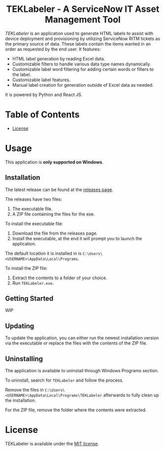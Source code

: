 <h1 align="center">TEKLabeler - A ServiceNow IT Asset Management Tool</h1>

*TEKLabeler* is an application used to generate HTML labels to assist with device deployment and provisioning by
utilizing ServiceNow RITM tickets as the primary source of data. These labels contain the items wanted in an order
as requested by the end user.
It features:
- HTML label generation by reading Excel data.
- Customizable filters to handle various data type names dynamically.
- Customizable label word filtering for adding certain words or filters to the label.
- Customizable label features.
- Manual label creation for generation outside of Excel data as needed.

It is powered by Python and React JS.

# Table of Contents

- [License](#license)

# Usage

This application is **only supported on Windows**.

## Installation

The latest release can be found at the [releases page](https://github.com/bobllor/TEKLabeler/releases).

The releases have two files:
1. The executable file.
2. A ZIP file containing the files for the exe. 

To install the executable file:
1. Download the file from the releases page.
2. Install the executable, at the end it will prompt you to launch the application.

The default location it is installed in is `C:\Users\<USERNAME>\AppData\Local\Programs`.

To install the ZIP file:
1. Extract the contents to a folder of your choice.
2. Run `TEKLabeler.exe`.

## Getting Started

WIP

## Updating

To update the application, you can either run the newest installation version via the executable or
replace the files with the contents of the ZIP file.

## Uninstalling

The application is available to uninstall through Windows Programs section.

To uninstall, search for `TEKLabeler` and follow the process.

Remove the files in `C:\Users\<USERNAME>\AppData\Local\Programs\TEKLabeler` afterwards to fully clean up the installation.

For the ZIP file, remove the folder where the contents were extracted.

# License

TEKLabeler is available under the [MIT license](https://opensource.org/license/MIT).